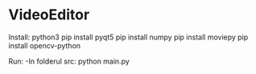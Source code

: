 # VideoEditor

Install:
 python3
 pip install pyqt5
 pip install numpy
 pip install moviepy
 pip install opencv-python
 
Run:
-In folderul src:
  python main.py
